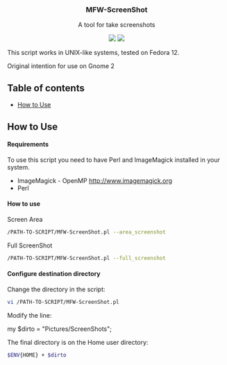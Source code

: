 <h3 align="center">MFW-ScreenShot</h3>
<p align="center">A tool for take screenshots</p>

<p align="center">
<a href="https://github.com/pablomenino/MFW-ScreenShot/releases"><img src="https://img.shields.io/github/release/pablomenino/MFW-ScreenShot.svg"></a>
<a href="./LICENSE"><img src="https://img.shields.io/github/license/pablomenino/MFW-ScreenShot.svg"></a>
</p>

This script works in UNIX-like systems, tested on Fedora 12.

Original intention for use on Gnome 2

## Table of contents

* [How to Use](#how-to-use)

## <a name="how-to-use">How to Use

#### Requirements

To use this script you need to have Perl and ImageMagick installed in your system.

* ImageMagick - OpenMP http://www.imagemagick.org
* Perl

#### How to use

Screen Area

```bash
/PATH-TO-SCRIPT/MFW-ScreenShot.pl --area_screenshot
```

Full ScreenShot

```bash
/PATH-TO-SCRIPT/MFW-ScreenShot.pl --full_screenshot
```

#### Configure destination directory

Change the directory in the script:

```bash
vi /PATH-TO-SCRIPT/MFW-ScreenShot.pl
```

Modify the line:

my $dirto = "Pictures/ScreenShots";

The final directory is on the Home user directory:

```bash
$ENV{HOME} + $dirto
```
